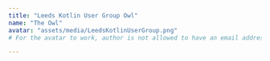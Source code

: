 ```yaml
---
title: "Leeds Kotlin User Group Owl"
name: "The Owl"
avatar: "assets/media/LeedsKotlinUserGroup.png"
# For the avatar to work, author is not allowed to have an email address ¯\_(ツ)_/¯

---
```


